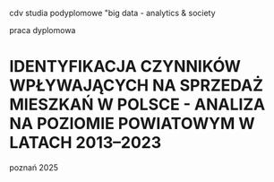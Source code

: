 cdv
studia podyplomowe "big data - analytics & society

praca dyplomowa

# **IDENTYFIKACJA CZYNNIKÓW WPŁYWAJĄCYCH NA SPRZEDAŻ MIESZKAŃ W POLSCE** - ANALIZA NA POZIOMIE POWIATOWYM W LATACH 2013–2023


poznań 2025
